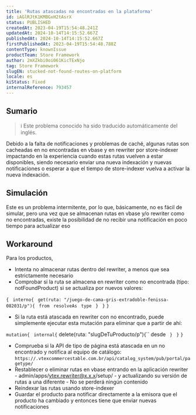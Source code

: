 ```yaml
---
title: 'Rutas atascadas no encontradas en la plataforma'
id: iAGlRJtK1KMBGxH2tAsrX
status: PUBLISHED
createdAt: 2023-04-19T15:54:48.241Z
updatedAt: 2024-10-14T14:15:52.667Z
publishedAt: 2024-10-14T14:15:52.667Z
firstPublishedAt: 2023-04-19T15:54:48.788Z
contentType: knownIssue
productTeam: Store Framework
author: 2mXZkbi0oi061KicTExNjo
tag: Store Framework
slugEN: stucked-not-found-routes-on-platform
locale: es
kiStatus: Fixed
internalReference: 793457
---
```


## Sumario

>ℹ️ Este problema conocido ha sido traducido automáticamente del inglés.


Debido a la falta de notificaciones y problemas de caché, algunas rutas son cacheadas en no encontradas en vbase y en rewriter por store-indexer impactando en la experiencia cuando estas rutas vuelven a estar disponibles, siendo necesario enviar una nueva indexación y nuevas notificaciones o esperar a que el tiempo de store-indexer vuelva a activar la nueva indexación.


##

## Simulación


Este es un problema intermitente, por lo que, básicamente, no es fácil de simular, pero una vez que se almacenan rutas en vbase y/o rewriter como no encontradas, existe la posibilidad de no recibir una notificación en poco tiempo para actualizar eso



## Workaround


Para los productos,

- Intenta no almacenar rutas dentro del rewriter, a menos que sea estrictamente necesario
- Comprobar si la ruta se almacena en rewriter como no encontrada (tipo: notFoundProduct) si se actualiza por nuevos valores:

`{`
` interno{`
` get(ruta: "/juego-de-cama-gris-extradoble-fenissa-082031/p"){`
` from`
` resolveAs`
` type`
` }`
` }`
`}`
  - Si la ruta está atascada en rewriter con no encontrado, puede simplemente ejecutar esta mutación para eliminar que a partir de ahí:

`mutation{`
` internal{`
delete(ruta: "slugDeTuProducto/p"){``
desde
` }`
` }`
`}`
- Comprueba si la API de tipo de página está atascada en un no encontrado y notifica al equipo de catálogo: `https://.vtexcommercestable.com.br/api/catalog_system/pub/portal/pagetype/`
- Restablecer o eliminar rutas en vbase entrando en la aplicación rewriter - admin/apps/vtex.rewriter@x.x.x/setup/ - y actualizando su versión de rutas a una diferente - No se perderá ningún contenido
- Reindexar las rutas usando store-indexer
- Guardar el producto para notificar directamente a la emisora que el producto ha cambiado y entonces tiene que enviar nuevas notificaciones




